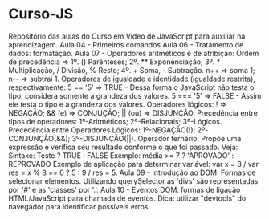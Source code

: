 # Curso-JS
Repositório das aulas do Curso em Vídeo de JavaScript para auxiliar na aprendizagem.
Aula 04 - Primeiros comandos
Aula 06 - Tratamento de dados: formatação.
Aula 07 - Operadores aritméticos e de atribição: 
          Ordem de precedência => 1º. () Parênteses; 2º. ** Exponenciação; 3º. * Multiplicação, / Divisão, % Resto; 4º. + Soma, - Subtração. 
          n++ => soma 1; n-- => subtrai 1.
          Operadores de igualdade e identidade (igualdade restrita), respectivamente: 
          5 == '5' => TRUE - Dessa forma o JavaScript não testa o tipo, considera somente a grandeza dos valores.
          5 === '5' => FALSE - Assim ele testa o tipo e a grandeza dos valores.
          Operadores lógicos: ! => NEGAÇÃO; && (e) => CONJUÇÃO; || (ou) => DISJUNÇÃO.
          Precedência entre tipos de operadores: 1º-Aritméticos; 2º-Relacionais; 3º-Lógicos.
          Precedência entre Operadores Lógicos: 1º-NEGAÇÃO(!); 2º-CONJUNÇÃO(&&); 3º-DISJUNÇÃO(||).
          Operador ternário: Propôe uma expressão e verifica seu resultado conforme o que foi passado. Veja:
          Sintaxe: Teste ? TRUE : FALSE
          Exemplo: média >= 7 ? 'APROVADO' : REPROVADO
          Exemplo de aplicação para determinar variável: var x = 8 / var res = x % 8 == 0 ? 5 : 9 / res = 5.
Aula 09 - Introdução ao DOM: Formas de selecionar elementos.
          Utilizando querySelector as 'divs' são representadas por '#' e as 'classes' por '.'. 
Aula 10 - Eventos DOM: formas de ligação HTML/JavaScript para chamada de eventos.
          Dica: utilizar "devtools" do navegador para identificar possíveis erros.
